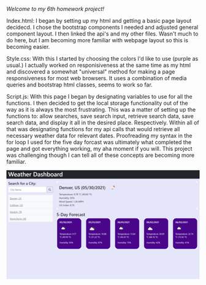 *Welcome to my 6th homework project!*

Index.html:
I began by setting up my html and getting a basic page layout decidecd. I chose the bootstrap components I needed and adjusted general component layout. I then linked the api's and my other files. Wasn't much to do here, but I am becoming more familiar with webpage layout so this is becoming easier.

Style.css:
With this I started by choosing the colors I'd like to use (purple as usual.) I actually worked on responisiveness at the same time as my html and discovered a somewhat "universal" method for making a page responsiveness for most web browsers. It uses a combination of media queries and bootstrap html classes, seems to work so far.

Script.js:
With this page I began by designating variables to use for all the functions. I then decided to get the local storage functionality out of the way as it is always the most frustrating. This was a matter of setting up the functions to: allow searches, save search input, retrieve search data, save search data, and display it all in the desired place. Respectively. Within all of that was designating functions for my api calls that would retrieve all necessary weather data for relevant dates. Proofreading my syntax in the for loop I used for the five day forcast was ultimately what completed the page and got everything working, my aha moment if you will. This project was challenging though I can tell all of these concepts are becoming more familiar.


![alt text](assets/images/WeatherdashPic.png)